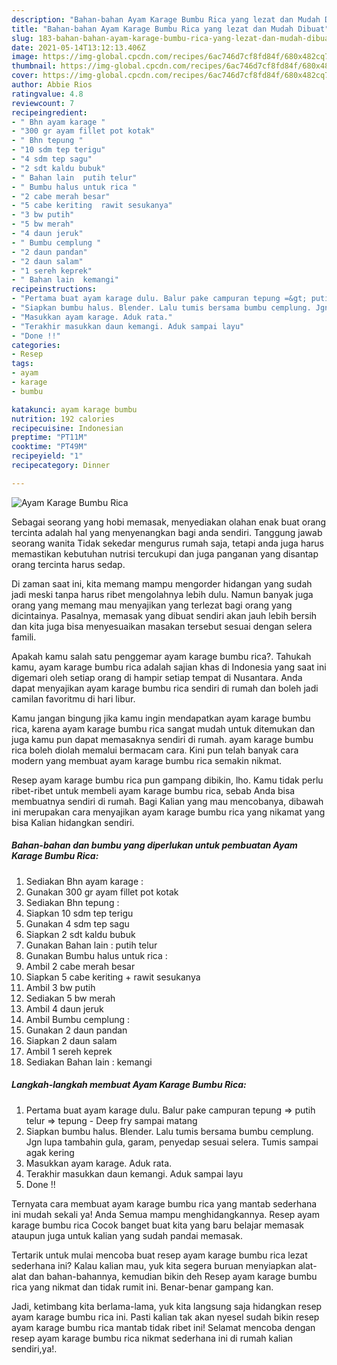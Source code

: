 ```yaml
---
description: "Bahan-bahan Ayam Karage Bumbu Rica yang lezat dan Mudah Dibuat"
title: "Bahan-bahan Ayam Karage Bumbu Rica yang lezat dan Mudah Dibuat"
slug: 183-bahan-bahan-ayam-karage-bumbu-rica-yang-lezat-dan-mudah-dibuat
date: 2021-05-14T13:12:13.406Z
image: https://img-global.cpcdn.com/recipes/6ac746d7cf8fd84f/680x482cq70/ayam-karage-bumbu-rica-foto-resep-utama.jpg
thumbnail: https://img-global.cpcdn.com/recipes/6ac746d7cf8fd84f/680x482cq70/ayam-karage-bumbu-rica-foto-resep-utama.jpg
cover: https://img-global.cpcdn.com/recipes/6ac746d7cf8fd84f/680x482cq70/ayam-karage-bumbu-rica-foto-resep-utama.jpg
author: Abbie Rios
ratingvalue: 4.8
reviewcount: 7
recipeingredient:
- " Bhn ayam karage "
- "300 gr ayam fillet pot kotak"
- " Bhn tepung "
- "10 sdm tep terigu"
- "4 sdm tep sagu"
- "2 sdt kaldu bubuk"
- " Bahan lain  putih telur"
- " Bumbu halus untuk rica "
- "2 cabe merah besar"
- "5 cabe keriting  rawit sesukanya"
- "3 bw putih"
- "5 bw merah"
- "4 daun jeruk"
- " Bumbu cemplung "
- "2 daun pandan"
- "2 daun salam"
- "1 sereh keprek"
- " Bahan lain  kemangi"
recipeinstructions:
- "Pertama buat ayam karage dulu. Balur pake campuran tepung =&gt; putih telur =&gt; tepung Deep fry sampai matang"
- "Siapkan bumbu halus. Blender. Lalu tumis bersama bumbu cemplung. Jgn lupa tambahin gula, garam, penyedap sesuai selera. Tumis sampai agak kering"
- "Masukkan ayam karage. Aduk rata."
- "Terakhir masukkan daun kemangi. Aduk sampai layu"
- "Done !!"
categories:
- Resep
tags:
- ayam
- karage
- bumbu

katakunci: ayam karage bumbu 
nutrition: 192 calories
recipecuisine: Indonesian
preptime: "PT11M"
cooktime: "PT49M"
recipeyield: "1"
recipecategory: Dinner

---
```



![Ayam Karage Bumbu Rica](https://img-global.cpcdn.com/recipes/6ac746d7cf8fd84f/680x482cq70/ayam-karage-bumbu-rica-foto-resep-utama.jpg)

Sebagai seorang yang hobi memasak, menyediakan olahan enak buat orang tercinta adalah hal yang menyenangkan bagi anda sendiri. Tanggung jawab seorang  wanita Tidak sekedar mengurus rumah saja, tetapi anda juga harus memastikan kebutuhan nutrisi tercukupi dan juga panganan yang disantap orang tercinta harus sedap.

Di zaman  saat ini, kita memang mampu mengorder hidangan yang sudah jadi meski tanpa harus ribet mengolahnya lebih dulu. Namun banyak juga orang yang memang mau menyajikan yang terlezat bagi orang yang dicintainya. Pasalnya, memasak yang dibuat sendiri akan jauh lebih bersih dan kita juga bisa menyesuaikan masakan tersebut sesuai dengan selera famili. 



Apakah kamu salah satu penggemar ayam karage bumbu rica?. Tahukah kamu, ayam karage bumbu rica adalah sajian khas di Indonesia yang saat ini digemari oleh setiap orang di hampir setiap tempat di Nusantara. Anda dapat menyajikan ayam karage bumbu rica sendiri di rumah dan boleh jadi camilan favoritmu di hari libur.

Kamu jangan bingung jika kamu ingin mendapatkan ayam karage bumbu rica, karena ayam karage bumbu rica sangat mudah untuk ditemukan dan juga kamu pun dapat memasaknya sendiri di rumah. ayam karage bumbu rica boleh diolah memalui bermacam cara. Kini pun telah banyak cara modern yang membuat ayam karage bumbu rica semakin nikmat.

Resep ayam karage bumbu rica pun gampang dibikin, lho. Kamu tidak perlu ribet-ribet untuk membeli ayam karage bumbu rica, sebab Anda bisa membuatnya sendiri di rumah. Bagi Kalian yang mau mencobanya, dibawah ini merupakan cara menyajikan ayam karage bumbu rica yang nikamat yang bisa Kalian hidangkan sendiri.

<!--inarticleads1-->

##### Bahan-bahan dan bumbu yang diperlukan untuk pembuatan Ayam Karage Bumbu Rica:

1. Sediakan  Bhn ayam karage :
1. Gunakan 300 gr ayam fillet pot kotak
1. Sediakan  Bhn tepung :
1. Siapkan 10 sdm tep terigu
1. Gunakan 4 sdm tep sagu
1. Siapkan 2 sdt kaldu bubuk
1. Gunakan  Bahan lain : putih telur
1. Gunakan  Bumbu halus untuk rica :
1. Ambil 2 cabe merah besar
1. Siapkan 5 cabe keriting + rawit sesukanya
1. Ambil 3 bw putih
1. Sediakan 5 bw merah
1. Ambil 4 daun jeruk
1. Ambil  Bumbu cemplung :
1. Gunakan 2 daun pandan
1. Siapkan 2 daun salam
1. Ambil 1 sereh keprek
1. Sediakan  Bahan lain : kemangi




<!--inarticleads2-->

##### Langkah-langkah membuat Ayam Karage Bumbu Rica:

1. Pertama buat ayam karage dulu. Balur pake campuran tepung =&gt; putih telur =&gt; tepung - Deep fry sampai matang
1. Siapkan bumbu halus. Blender. Lalu tumis bersama bumbu cemplung. Jgn lupa tambahin gula, garam, penyedap sesuai selera. Tumis sampai agak kering
1. Masukkan ayam karage. Aduk rata.
1. Terakhir masukkan daun kemangi. Aduk sampai layu
1. Done !!




Ternyata cara membuat ayam karage bumbu rica yang mantab sederhana ini mudah sekali ya! Anda Semua mampu menghidangkannya. Resep ayam karage bumbu rica Cocok banget buat kita yang baru belajar memasak ataupun juga untuk kalian yang sudah pandai memasak.

Tertarik untuk mulai mencoba buat resep ayam karage bumbu rica lezat sederhana ini? Kalau kalian mau, yuk kita segera buruan menyiapkan alat-alat dan bahan-bahannya, kemudian bikin deh Resep ayam karage bumbu rica yang nikmat dan tidak rumit ini. Benar-benar gampang kan. 

Jadi, ketimbang kita berlama-lama, yuk kita langsung saja hidangkan resep ayam karage bumbu rica ini. Pasti kalian tak akan nyesel sudah bikin resep ayam karage bumbu rica mantab tidak ribet ini! Selamat mencoba dengan resep ayam karage bumbu rica nikmat sederhana ini di rumah kalian sendiri,ya!.

